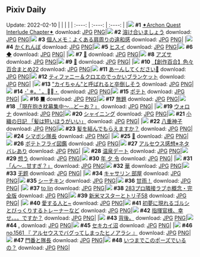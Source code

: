 ## Pixiv Daily
Update: 2022-02-10
|      |      |      |
| :----: | :----: | :----: |
|![](https://pixiv.microyu.workers.dev/c/240x480/img-master/img/2022/02/08/00/25/54/96081478_p0_master1200.jpg) **#1** [✦Archon Quest Interlude Chapter✦](https://www.pixiv.net/artworks/96081478) download: [JPG](https://pixiv.microyu.workers.dev/img-original/img/2022/02/08/00/25/54/96081478_p0.jpg) [PNG](https://pixiv.microyu.workers.dev/img-original/img/2022/02/08/00/25/54/96081478_p0.png)|![](https://pixiv.microyu.workers.dev/c/240x480/img-master/img/2022/02/08/00/00/09/96080487_p0_master1200.jpg) **#2** [溶け合いましょう](https://www.pixiv.net/artworks/96080487) download: [JPG](https://pixiv.microyu.workers.dev/img-original/img/2022/02/08/00/00/09/96080487_p0.jpg) [PNG](https://pixiv.microyu.workers.dev/img-original/img/2022/02/08/00/00/09/96080487_p0.png)|![](https://pixiv.microyu.workers.dev/c/240x480/img-master/img/2022/02/08/09/00/01/96087085_p0_master1200.jpg) **#3** [個人メモ：よくある肩周りの違和感](https://www.pixiv.net/artworks/96087085) download: [JPG](https://pixiv.microyu.workers.dev/img-original/img/2022/02/08/09/00/01/96087085_p0.jpg) [PNG](https://pixiv.microyu.workers.dev/img-original/img/2022/02/08/09/00/01/96087085_p0.png)|
|![](https://pixiv.microyu.workers.dev/c/240x480/img-master/img/2022/02/08/06/00/03/96085636_p0_master1200.jpg) **#4** [かくれんぼ](https://www.pixiv.net/artworks/96085636) download: [JPG](https://pixiv.microyu.workers.dev/img-original/img/2022/02/08/06/00/03/96085636_p0.jpg) [PNG](https://pixiv.microyu.workers.dev/img-original/img/2022/02/08/06/00/03/96085636_p0.png)|![](https://pixiv.microyu.workers.dev/c/240x480/img-master/img/2022/02/09/00/04/19/96102457_p0_master1200.jpg) **#5** [ヒスイ](https://www.pixiv.net/artworks/96102457) download: [JPG](https://pixiv.microyu.workers.dev/img-original/img/2022/02/09/00/04/19/96102457_p0.jpg) [PNG](https://pixiv.microyu.workers.dev/img-original/img/2022/02/09/00/04/19/96102457_p0.png)|![](https://pixiv.microyu.workers.dev/c/240x480/img-master/img/2022/02/08/00/00/06/96080463_p0_master1200.jpg) **#6** [◆](https://www.pixiv.net/artworks/96080463) download: [JPG](https://pixiv.microyu.workers.dev/img-original/img/2022/02/08/00/00/06/96080463_p0.jpg) [PNG](https://pixiv.microyu.workers.dev/img-original/img/2022/02/08/00/00/06/96080463_p0.png)|
|![](https://pixiv.microyu.workers.dev/c/240x480/img-master/img/2022/02/08/11/00/05/96088098_p0_master1200.jpg) **#7** [🍎](https://www.pixiv.net/artworks/96088098) download: [JPG](https://pixiv.microyu.workers.dev/img-original/img/2022/02/08/11/00/05/96088098_p0.jpg) [PNG](https://pixiv.microyu.workers.dev/img-original/img/2022/02/08/11/00/05/96088098_p0.png)|![](https://pixiv.microyu.workers.dev/c/240x480/img-master/img/2022/02/08/00/38/56/96081799_p0_master1200.jpg) **#8** [アズサ](https://www.pixiv.net/artworks/96081799) download: [JPG](https://pixiv.microyu.workers.dev/img-original/img/2022/02/08/00/38/56/96081799_p0.jpg) [PNG](https://pixiv.microyu.workers.dev/img-original/img/2022/02/08/00/38/56/96081799_p0.png)|![](https://pixiv.microyu.workers.dev/c/240x480/img-master/img/2022/02/08/00/00/09/96080476_p0_master1200.jpg) **#9** [🎀](https://www.pixiv.net/artworks/96080476) download: [JPG](https://pixiv.microyu.workers.dev/img-original/img/2022/02/08/00/00/09/96080476_p0.jpg) [PNG](https://pixiv.microyu.workers.dev/img-original/img/2022/02/08/00/00/09/96080476_p0.png)|
|![](https://pixiv.microyu.workers.dev/c/240x480/img-master/img/2022/02/09/22/03/36/96120472_p0_master1200.jpg) **#10** [【創作百合】色々百合まとめ22](https://www.pixiv.net/artworks/96120472) download: [JPG](https://pixiv.microyu.workers.dev/img-original/img/2022/02/09/22/03/36/96120472_p0.jpg) [PNG](https://pixiv.microyu.workers.dev/img-original/img/2022/02/09/22/03/36/96120472_p0.png)|![](https://pixiv.microyu.workers.dev/c/240x480/img-master/img/2022/02/08/09/48/53/96087493_p0_master1200.jpg) **#11** [あーんしてください🧸](https://www.pixiv.net/artworks/96087493) download: [JPG](https://pixiv.microyu.workers.dev/img-original/img/2022/02/08/09/48/53/96087493_p0.jpg) [PNG](https://pixiv.microyu.workers.dev/img-original/img/2022/02/08/09/48/53/96087493_p0.png)|![](https://pixiv.microyu.workers.dev/c/240x480/img-master/img/2022/02/08/20/15/48/96096473_p0_master1200.jpg) **#12** [ティファニー＆クロエのでっかいブランケット](https://www.pixiv.net/artworks/96096473) download: [JPG](https://pixiv.microyu.workers.dev/img-original/img/2022/02/08/20/15/48/96096473_p0.jpg) [PNG](https://pixiv.microyu.workers.dev/img-original/img/2022/02/08/20/15/48/96096473_p0.png)|
|![](https://pixiv.microyu.workers.dev/c/240x480/img-master/img/2022/02/08/00/00/42/96080604_p0_master1200.jpg) **#13** ["カイちゃん"と呼ばれると卒倒しそう](https://www.pixiv.net/artworks/96080604) download: [JPG](https://pixiv.microyu.workers.dev/img-original/img/2022/02/08/00/00/42/96080604_p0.jpg) [PNG](https://pixiv.microyu.workers.dev/img-original/img/2022/02/08/00/00/42/96080604_p0.png)|![](https://pixiv.microyu.workers.dev/c/240x480/img-master/img/2022/02/08/00/00/03/96080440_p0_master1200.jpg) **#14** [･ﾟ❄。ﾟ。❄ﾟ・](https://www.pixiv.net/artworks/96080440) download: [JPG](https://pixiv.microyu.workers.dev/img-original/img/2022/02/08/00/00/03/96080440_p0.jpg) [PNG](https://pixiv.microyu.workers.dev/img-original/img/2022/02/08/00/00/03/96080440_p0.png)|![](https://pixiv.microyu.workers.dev/c/240x480/img-master/img/2022/02/08/23/32/33/96101415_p0_master1200.jpg) **#15** [ポテト](https://www.pixiv.net/artworks/96101415) download: [JPG](https://pixiv.microyu.workers.dev/img-original/img/2022/02/08/23/32/33/96101415_p0.jpg) [PNG](https://pixiv.microyu.workers.dev/img-original/img/2022/02/08/23/32/33/96101415_p0.png)|
|![](https://pixiv.microyu.workers.dev/c/240x480/img-master/img/2022/02/09/07/30/00/96107927_p0_master1200.jpg) **#16** [■](https://www.pixiv.net/artworks/96107927) download: [JPG](https://pixiv.microyu.workers.dev/img-original/img/2022/02/09/07/30/00/96107927_p0.jpg) [PNG](https://pixiv.microyu.workers.dev/img-original/img/2022/02/09/07/30/00/96107927_p0.png)|![](https://pixiv.microyu.workers.dev/c/240x480/img-master/img/2022/02/08/11/53/36/96088852_p0_master1200.jpg) **#17** [無題](https://www.pixiv.net/artworks/96088852) download: [JPG](https://pixiv.microyu.workers.dev/img-original/img/2022/02/08/11/53/36/96088852_p0.jpg) [PNG](https://pixiv.microyu.workers.dev/img-original/img/2022/02/08/11/53/36/96088852_p0.png)|![](https://pixiv.microyu.workers.dev/c/240x480/img-master/img/2022/02/09/00/00/51/96102235_p0_master1200.jpg) **#18** [「現在抱き枕募集中～…どーお？」](https://www.pixiv.net/artworks/96102235) download: [JPG](https://pixiv.microyu.workers.dev/img-original/img/2022/02/09/00/00/51/96102235_p0.jpg) [PNG](https://pixiv.microyu.workers.dev/img-original/img/2022/02/09/00/00/51/96102235_p0.png)|
|![](https://pixiv.microyu.workers.dev/c/240x480/img-master/img/2022/02/08/01/01/58/96082355_p0_master1200.jpg) **#19** [ウォロナ](https://www.pixiv.net/artworks/96082355) download: [JPG](https://pixiv.microyu.workers.dev/img-original/img/2022/02/08/01/01/58/96082355_p0.jpg) [PNG](https://pixiv.microyu.workers.dev/img-original/img/2022/02/08/01/01/58/96082355_p0.png)|![](https://pixiv.microyu.workers.dev/c/240x480/img-master/img/2022/02/09/00/01/11/96102271_p0_master1200.jpg) **#20** [シャイニング](https://www.pixiv.net/artworks/96102271) download: [JPG](https://pixiv.microyu.workers.dev/img-original/img/2022/02/09/00/01/11/96102271_p0.jpg) [PNG](https://pixiv.microyu.workers.dev/img-original/img/2022/02/09/00/01/11/96102271_p0.png)|![](https://pixiv.microyu.workers.dev/c/240x480/img-master/img/2022/02/09/00/13/40/96102757_p0_master1200.jpg) **#21** [小織の日記 「髪は短いほうがいい」](https://www.pixiv.net/artworks/96102757) download: [JPG](https://pixiv.microyu.workers.dev/img-original/img/2022/02/09/00/13/40/96102757_p0.jpg) [PNG](https://pixiv.microyu.workers.dev/img-original/img/2022/02/09/00/13/40/96102757_p0.png)|
|![](https://pixiv.microyu.workers.dev/c/240x480/img-master/img/2022/02/08/08/02/51/96086623_p0_master1200.jpg) **#22** [八重神子](https://www.pixiv.net/artworks/96086623) download: [JPG](https://pixiv.microyu.workers.dev/img-original/img/2022/02/08/08/02/51/96086623_p0.jpg) [PNG](https://pixiv.microyu.workers.dev/img-original/img/2022/02/08/08/02/51/96086623_p0.png)|![](https://pixiv.microyu.workers.dev/c/240x480/img-master/img/2022/02/08/00/08/47/96080926_p0_master1200.jpg) **#23** [髪を結んでもらえますか？](https://www.pixiv.net/artworks/96080926) download: [JPG](https://pixiv.microyu.workers.dev/img-original/img/2022/02/08/00/08/47/96080926_p0.jpg) [PNG](https://pixiv.microyu.workers.dev/img-original/img/2022/02/08/00/08/47/96080926_p0.png)|![](https://pixiv.microyu.workers.dev/c/240x480/img-master/img/2022/02/08/20/49/44/96097256_p0_master1200.jpg) **#24** [シマボシ隊長](https://www.pixiv.net/artworks/96097256) download: [JPG](https://pixiv.microyu.workers.dev/img-original/img/2022/02/08/20/49/44/96097256_p0.jpg) [PNG](https://pixiv.microyu.workers.dev/img-original/img/2022/02/08/20/49/44/96097256_p0.png)|
|![](https://pixiv.microyu.workers.dev/c/240x480/img-master/img/2022/02/08/00/30/00/96081576_p0_master1200.jpg) **#25** [🦀](https://www.pixiv.net/artworks/96081576) download: [JPG](https://pixiv.microyu.workers.dev/img-original/img/2022/02/08/00/30/00/96081576_p0.jpg) [PNG](https://pixiv.microyu.workers.dev/img-original/img/2022/02/08/00/30/00/96081576_p0.png)|![](https://pixiv.microyu.workers.dev/c/240x480/img-master/img/2022/02/09/20/30/00/96118261_p0_master1200.jpg) **#26** [ポテトフライ図鑑](https://www.pixiv.net/artworks/96118261) download: [JPG](https://pixiv.microyu.workers.dev/img-original/img/2022/02/09/20/30/00/96118261_p0.jpg) [PNG](https://pixiv.microyu.workers.dev/img-original/img/2022/02/09/20/30/00/96118261_p0.png)|![](https://pixiv.microyu.workers.dev/c/240x480/img-master/img/2022/02/09/21/44/34/96120006_p0_master1200.jpg) **#27** [アルセウス感想※ネタバレあり](https://www.pixiv.net/artworks/96120006) download: [JPG](https://pixiv.microyu.workers.dev/img-original/img/2022/02/09/21/44/34/96120006_p0.jpg) [PNG](https://pixiv.microyu.workers.dev/img-original/img/2022/02/09/21/44/34/96120006_p0.png)|
|![](https://pixiv.microyu.workers.dev/c/240x480/img-master/img/2022/02/09/00/20/45/96102982_p0_master1200.jpg) **#28** [温泉デート](https://www.pixiv.net/artworks/96102982) download: [JPG](https://pixiv.microyu.workers.dev/img-original/img/2022/02/09/00/20/45/96102982_p0.jpg) [PNG](https://pixiv.microyu.workers.dev/img-original/img/2022/02/09/00/20/45/96102982_p0.png)|![](https://pixiv.microyu.workers.dev/c/240x480/img-master/img/2022/02/08/00/00/11/96080506_p0_master1200.jpg) **#29** [想う](https://www.pixiv.net/artworks/96080506) download: [JPG](https://pixiv.microyu.workers.dev/img-original/img/2022/02/08/00/00/11/96080506_p0.jpg) [PNG](https://pixiv.microyu.workers.dev/img-original/img/2022/02/08/00/00/11/96080506_p0.png)|![](https://pixiv.microyu.workers.dev/c/240x480/img-master/img/2022/02/08/20/19/49/96096577_p0_master1200.jpg) **#30** [年 夕 令](https://www.pixiv.net/artworks/96096577) download: [JPG](https://pixiv.microyu.workers.dev/img-original/img/2022/02/08/20/19/49/96096577_p0.jpg) [PNG](https://pixiv.microyu.workers.dev/img-original/img/2022/02/08/20/19/49/96096577_p0.png)|
|![](https://pixiv.microyu.workers.dev/c/240x480/img-master/img/2022/02/08/00/00/10/96080495_p0_master1200.jpg) **#31** [「ん～…甘すぎ？」](https://www.pixiv.net/artworks/96080495) download: [JPG](https://pixiv.microyu.workers.dev/img-original/img/2022/02/08/00/00/10/96080495_p0.jpg) [PNG](https://pixiv.microyu.workers.dev/img-original/img/2022/02/08/00/00/10/96080495_p0.png)|![](https://pixiv.microyu.workers.dev/c/240x480/img-master/img/2022/02/09/00/01/15/96102278_p0_master1200.jpg) **#32** [華](https://www.pixiv.net/artworks/96102278) download: [JPG](https://pixiv.microyu.workers.dev/img-original/img/2022/02/09/00/01/15/96102278_p0.jpg) [PNG](https://pixiv.microyu.workers.dev/img-original/img/2022/02/09/00/01/15/96102278_p0.png)|![](https://pixiv.microyu.workers.dev/c/240x480/img-master/img/2022/02/08/00/04/25/96080764_p0_master1200.jpg) **#33** [无题](https://www.pixiv.net/artworks/96080764) download: [JPG](https://pixiv.microyu.workers.dev/img-original/img/2022/02/08/00/04/25/96080764_p0.jpg) [PNG](https://pixiv.microyu.workers.dev/img-original/img/2022/02/08/00/04/25/96080764_p0.png)|
|![](https://pixiv.microyu.workers.dev/c/240x480/img-master/img/2022/02/08/00/00/13/96080512_p0_master1200.jpg) **#34** [キャサリン  部屋](https://www.pixiv.net/artworks/96080512) download: [JPG](https://pixiv.microyu.workers.dev/img-original/img/2022/02/08/00/00/13/96080512_p0.jpg) [PNG](https://pixiv.microyu.workers.dev/img-original/img/2022/02/08/00/00/13/96080512_p0.png)|![](https://pixiv.microyu.workers.dev/c/240x480/img-master/img/2022/02/09/20/10/41/96117864_p0_master1200.jpg) **#35** [シーチキン](https://www.pixiv.net/artworks/96117864) download: [JPG](https://pixiv.microyu.workers.dev/img-original/img/2022/02/09/20/10/41/96117864_p0.jpg) [PNG](https://pixiv.microyu.workers.dev/img-original/img/2022/02/09/20/10/41/96117864_p0.png)|![](https://pixiv.microyu.workers.dev/c/240x480/img-master/img/2022/02/08/00/00/16/96080520_p0_master1200.jpg) **#36** [甘雨！](https://www.pixiv.net/artworks/96080520) download: [JPG](https://pixiv.microyu.workers.dev/img-original/img/2022/02/08/00/00/16/96080520_p0.jpg) [PNG](https://pixiv.microyu.workers.dev/img-original/img/2022/02/08/00/00/16/96080520_p0.png)|
|![](https://pixiv.microyu.workers.dev/c/240x480/img-master/img/2022/02/08/00/38/31/96081793_p0_master1200.jpg) **#37** [to lin](https://www.pixiv.net/artworks/96081793) download: [JPG](https://pixiv.microyu.workers.dev/img-original/img/2022/02/08/00/38/31/96081793_p0.jpg) [PNG](https://pixiv.microyu.workers.dev/img-original/img/2022/02/08/00/38/31/96081793_p0.png)|![](https://pixiv.microyu.workers.dev/c/240x480/img-master/img/2022/02/08/18/56/35/96094764_p0_master1200.jpg) **#38** [283プロ隣接ラブホ概念・完全版](https://www.pixiv.net/artworks/96094764) download: [JPG](https://pixiv.microyu.workers.dev/img-original/img/2022/02/08/18/56/35/96094764_p0.jpg) [PNG](https://pixiv.microyu.workers.dev/img-original/img/2022/02/08/18/56/35/96094764_p0.png)|![](https://pixiv.microyu.workers.dev/c/240x480/img-master/img/2022/02/08/22/44/41/96100190_p0_master1200.jpg) **#39** [新米マスターとトリ子58](https://www.pixiv.net/artworks/96100190) download: [JPG](https://pixiv.microyu.workers.dev/img-original/img/2022/02/08/22/44/41/96100190_p0.jpg) [PNG](https://pixiv.microyu.workers.dev/img-original/img/2022/02/08/22/44/41/96100190_p0.png)|
|![](https://pixiv.microyu.workers.dev/c/240x480/img-master/img/2022/02/09/14/46/04/96112419_p0_master1200.jpg) **#40** [愛する人と~](https://www.pixiv.net/artworks/96112419) download: [JPG](https://pixiv.microyu.workers.dev/img-original/img/2022/02/09/14/46/04/96112419_p0.jpg) [PNG](https://pixiv.microyu.workers.dev/img-original/img/2022/02/09/14/46/04/96112419_p0.png)|![](https://pixiv.microyu.workers.dev/c/240x480/img-master/img/2022/02/08/00/17/12/96081217_p0_master1200.jpg) **#41** [初夢に現れるゴルシとびっくりするトレーナーなど](https://www.pixiv.net/artworks/96081217) download: [JPG](https://pixiv.microyu.workers.dev/img-original/img/2022/02/08/00/17/12/96081217_p0.jpg) [PNG](https://pixiv.microyu.workers.dev/img-original/img/2022/02/08/00/17/12/96081217_p0.png)|![](https://pixiv.microyu.workers.dev/c/240x480/img-master/img/2022/02/08/00/03/55/96080748_p0_master1200.jpg) **#42** [指揮官様、幸せ。。。ですか？](https://www.pixiv.net/artworks/96080748) download: [JPG](https://pixiv.microyu.workers.dev/img-original/img/2022/02/08/00/03/55/96080748_p0.jpg) [PNG](https://pixiv.microyu.workers.dev/img-original/img/2022/02/08/00/03/55/96080748_p0.png)|
|![](https://pixiv.microyu.workers.dev/c/240x480/img-master/img/2022/02/09/21/29/29/96119652_p0_master1200.jpg) **#43** [背後。](https://www.pixiv.net/artworks/96119652) download: [JPG](https://pixiv.microyu.workers.dev/img-original/img/2022/02/09/21/29/29/96119652_p0.jpg) [PNG](https://pixiv.microyu.workers.dev/img-original/img/2022/02/09/21/29/29/96119652_p0.png)|![](https://pixiv.microyu.workers.dev/c/240x480/img-master/img/2022/02/08/00/01/21/96080650_p0_master1200.jpg) **#44** [.](https://www.pixiv.net/artworks/96080650) download: [JPG](https://pixiv.microyu.workers.dev/img-original/img/2022/02/08/00/01/21/96080650_p0.jpg) [PNG](https://pixiv.microyu.workers.dev/img-original/img/2022/02/08/00/01/21/96080650_p0.png)|![](https://pixiv.microyu.workers.dev/c/240x480/img-master/img/2022/02/09/03/02/44/96105844_p0_master1200.jpg) **#45** [セキカイ沼](https://www.pixiv.net/artworks/96105844) download: [JPG](https://pixiv.microyu.workers.dev/img-original/img/2022/02/09/03/02/44/96105844_p0.jpg) [PNG](https://pixiv.microyu.workers.dev/img-original/img/2022/02/09/03/02/44/96105844_p0.png)|
|![](https://pixiv.microyu.workers.dev/c/240x480/img-master/img/2022/02/08/19/45/04/96095752_p0_master1200.jpg) **#46** [no.1561 『 アルセウスでバグってしまったヒノアラシ 』](https://www.pixiv.net/artworks/96095752) download: [JPG](https://pixiv.microyu.workers.dev/img-original/img/2022/02/08/19/45/04/96095752_p0.jpg) [PNG](https://pixiv.microyu.workers.dev/img-original/img/2022/02/08/19/45/04/96095752_p0.png)|![](https://pixiv.microyu.workers.dev/c/240x480/img-master/img/2022/02/09/22/15/46/96120767_p0_master1200.jpg) **#47** [門番と隊長](https://www.pixiv.net/artworks/96120767) download: [JPG](https://pixiv.microyu.workers.dev/img-original/img/2022/02/09/22/15/46/96120767_p0.jpg) [PNG](https://pixiv.microyu.workers.dev/img-original/img/2022/02/09/22/15/46/96120767_p0.png)|![](https://pixiv.microyu.workers.dev/c/240x480/img-master/img/2022/02/08/00/00/19/96080537_p0_master1200.jpg) **#48** [いつまでこのポーズでいるの？](https://www.pixiv.net/artworks/96080537) download: [JPG](https://pixiv.microyu.workers.dev/img-original/img/2022/02/08/00/00/19/96080537_p0.jpg) [PNG](https://pixiv.microyu.workers.dev/img-original/img/2022/02/08/00/00/19/96080537_p0.png)|
